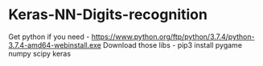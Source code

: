 # Keras-NN-Digits-recognition
Get python if you need -
https://www.python.org/ftp/python/3.7.4/python-3.7.4-amd64-webinstall.exe
Download those libs - 
pip3 install pygame numpy scipy keras
